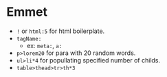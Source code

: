 # Emmet
- `!` or `html:5` for html boilerplate.
- `tagName:`
    - ex: `meta:`, `a:`
- `p>lorem20` for para with 20 random words.
- `ul>li*4` for popullating specified number of childs.
- `table>thead>tr>th*3`